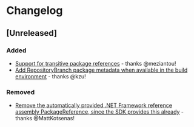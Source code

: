 # Changelog

## [Unreleased]

### Added

- [Support for transitive package references](https://github.com/dotnet/reproducible-builds/pull/16) - thanks @meziantou!
- [Add RepositoryBranch package metadata when available in the build environment](https://github.com/dotnet/reproducible-builds/pull/27) - thanks @kzu! 

### Removed

- [Remove the automatically provided .NET Framework reference assembly PackageReference, since the SDK provides this already](https://github.com/dotnet/reproducible-builds/pull/33) - thanks @MattKotsenas!